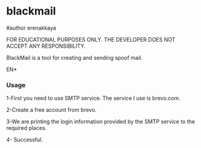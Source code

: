 # blackmail 
#author erenakkaya

FOR EDUCATIONAL PURPOSES ONLY. THE DEVELOPER DOES NOT ACCEPT ANY RESPONSIBILITY.

BlackMail is a tool for creating and sending spoof mail.

EN* 
### Usage

1-First you need to use SMTP service. The service I use is brevo.com.

2-Create a free account from brevo.

3-We are printing the login information provided by the SMTP service to the required places.

4- Successful.
